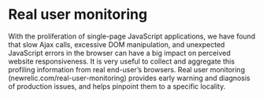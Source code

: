 # Real user monitoring
With the proliferation of single-page JavaScript applications, we have found that slow Ajax calls, excessive DOM manipulation, and unexpected JavaScript errors in the browser can have a big impact on perceived website responsiveness. It is very useful to collect and aggregate this profiling information from real end-user’s browsers. Real user monitoring (newrelic.com/real-user-monitoring) provides early warning and diagnosis of production issues, and helps pinpoint them to a specific locality.
